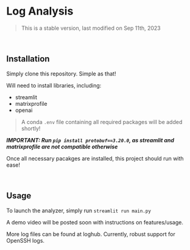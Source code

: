 # Log Analysis 

> This is a stable version, last modified on Sep 11th, 2023

&nbsp; &nbsp;

## Installation 

Simply clone this repository. Simple as that! 

Will need to install libraries, including: 
- streamlit
- matrixprofile 
- openai 

> A conda `.env` file containing all required packages will be added shortly! 

***IMPORTANT: Run `pip install protobuf==3.20.0`, as streamlit and matrixprofile are not compatible otherwise***

Once all necessary pacakges are installed, this project should run with ease! 

&nbsp; &nbsp;

## Usage 

To launch the analyzer, simply run `streamlit run main.py`

A demo video will be posted soon with instructions on features/usage. 

More log files can be found at loghub. Currently, robust support for OpenSSH logs.
